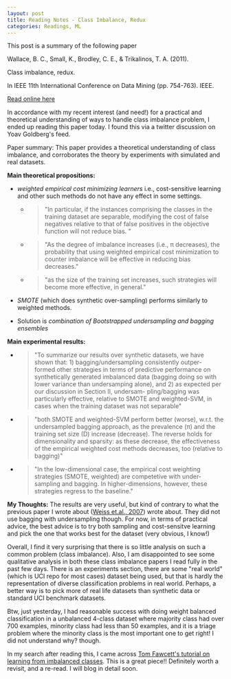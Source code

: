 ```yaml
---
layout: post
title: Reading Notes - Class Imbalance, Redux
categories: Readings, ML 
---
```

This post is a summary of the following paper

Wallace, B. C., Small, K., Brodley, C. E., & Trikalinos, T. A. (2011). 

Class imbalance, redux. 

In IEEE 11th International Conference on Data Mining (pp. 754-763). IEEE.

[Read online here](https://pdfs.semanticscholar.org/a8ef/5a810099178b70d1490a4e6fc4426b642cde.pdf)

In accordance with my recent interest (and need!) for a practical and theoretical understanding of ways to handle class imbalance problem, I ended up reading this paper today. I found this via a twitter discussion on Yoav Goldberg's feed.

Paper summary: This paper provides a theoretical understanding of class imbalance, and corroborates the theory by experiments with simulated and real datasets. 

**Main theoretical propositions:**

* *weighted  empirical cost  minimizing  learners* i.e., cost-sensitive learning and other such methods do not have any effect in some settings. 
  - > "In particular, if the instances comprising
the classes in the training dataset are separable, modifying
the cost of false negatives relative to that of false positives in
the objective function will not reduce bias. "

  - > "As the degree of imbalance increases (i.e., π decreases), the
probability that using weighted empirical cost minimization
to counter imbalance will be effective in reducing bias
decreases."

  - >  "as the size of the training set increases, such strategies will become more
effective, in general."

* *SMOTE* (which does synthetic over-sampling) performs similarly to weighted methods.

* Solution is *combination of Bootstrapped undersampling and bagging ensembles*

**Main experimental results:**

* > "To summarize our results over synthetic datasets, we have
shown that: 1) bagging/undersampling consistently outper-
formed other strategies in terms of predictive performance
on synthetically generated imbalanced data (bagging doing
so with lower variance than undersamping alone), and 2)
as expected per our discussion in Section II, undersam-
pling/bagging was particularly effective, relative to SMOTE
and weighted-SVM, in cases when the training dataset was
not separable"

* > "both SMOTE and weighted-SVM perform better (worse), w.r.t.
the undersampled bagging approach, as the prevalence (π)
and the training set size (D) increase (decrease). The reverse
holds for dimensionality and sparsity: as these decrease,
the effectiveness of the empirical weighted cost methods
decreases, too (relative to bagging)"

* > "In the low-dimensional case, the empirical cost weighting
strategies (SMOTE, weighted) are competetive with under-
sampling and bagging. In higher-dimensions, however, these
strategies regress to the baseline."

**My Thoughts:**
The results are very useful, but kind of contrary to what the previous paper I wrote about ([Weiss et.al., 2007](https://nishkalavallabhi.github.io/CostSensitiveLearningVsSampling/)) wrote about. They did not use bagging with undersampling though. 
For now, in terms of practical advice, the best advice is to try both sampling and cost-sensitve learning and pick the one that works best
for the dataset (very obvious, I know!) 

Overall,  I find it very surprising that there is so little analysis on such a common problem (class imbalance). Also, I am disappointed to see some qualitative analysis in both these class imbalance papers I read fully in the past few days. There is an experiments section, there are some "real world" (which is UCI repo for most cases) dataset being used, but that is hardly the representation of diverse classification problems in real world. Perhaps, a better way is to pick more of real life datasets than synthetic data or standard UCI benchmark datasets. 

Btw, just yesterday, I had reasonable success with doing weight balanced classification in a unbalanced 4-class dataset where majority class had over 700 examples, minority class had less than 50 examples, and it is a triage problem where the minority class is the most important one to get right! I did not understand why? though.

In my search after reading this, I came across [Tom Fawcett's tutorial on learning from imbalanced classes](https://svds.com/learning-imbalanced-classes/). This is a great piece!! Definitely worth a revisit, and a re-read. I will blog in detail soon.



